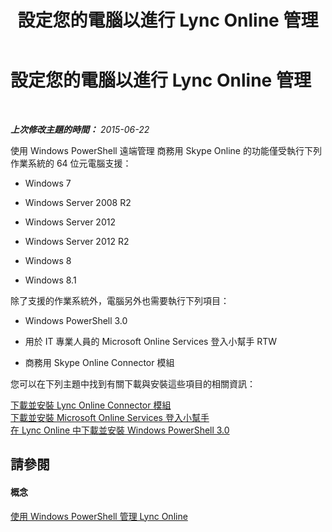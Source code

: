 ﻿---
title: 設定您的電腦以進行 Lync Online 管理
TOCTitle: 設定您的電腦以進行 Lync Online 管理
ms:assetid: bca143e2-659a-4161-9220-59ffd9fc2874
ms:mtpsurl: https://technet.microsoft.com/zh-tw/library/Dn362839(v=OCS.15)
ms:contentKeyID: 56269146
ms.date: 08/24/2015
mtps_version: v=OCS.15
ms.translationtype: HT
---

# 設定您的電腦以進行 Lync Online 管理

 

_**上次修改主題的時間：** 2015-06-22_

使用 Windows PowerShell 遠端管理 商務用 Skype Online 的功能僅受執行下列作業系統的 64 位元電腦支援：

  - Windows 7

  - Windows Server 2008 R2

  - Windows Server 2012

  - Windows Server 2012 R2

  - Windows 8

  - Windows 8.1

除了支援的作業系統外，電腦另外也需要執行下列項目：

  - Windows PowerShell 3.0

  - 用於 IT 專業人員的 Microsoft Online Services 登入小幫手 RTW

  - 商務用 Skype Online Connector 模組

您可以在下列主題中找到有關下載與安裝這些項目的相關資訊：

[下載並安裝 Lync Online Connector 模組](downloading-and-installing-the-skype-for-business-online-connector-module.md)  
[下載並安裝 Microsoft Online Services 登入小幫手](downloading-and-installing-the-microsoft-online-services-sign-in-assistant-for-skype-for-business-online.md)  
[在 Lync Online 中下載並安裝 Windows PowerShell 3.0](downloading-and-installing-windows-powershell-3-0-in-skype-for-business-online.md)

## 請參閱

#### 概念

[使用 Windows PowerShell 管理 Lync Online](skype-for-business-online-using-windows-powershell-to-manage-your-tenant.md)


